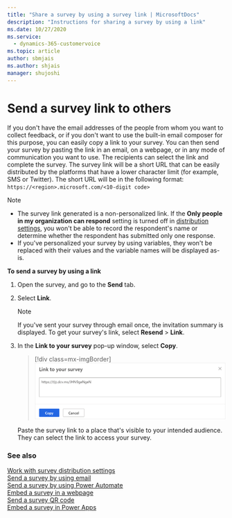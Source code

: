 ```yaml
---
title: "Share a survey by using a survey link | MicrosoftDocs"
description: "Instructions for sharing a survey by using a link"
ms.date: 10/27/2020
ms.service: 
  - dynamics-365-customervoice
ms.topic: article
author: sbmjais
ms.author: shjais
manager: shujoshi
---
```


# Send a survey link to others

If you don't have the email addresses of the people from whom you want to collect feedback, or if you don't want to use the built-in email composer for this purpose, you can easily copy a link to your survey. You can then send your survey by pasting the link in an email, on a webpage, or in any mode of communication you want to use. The recipients can select the link and complete the survey. The survey link will be a short URL that can be easily distributed by the platforms that have a lower character limit (for example, SMS or Twitter). The short URL will be in the following format: `https://<region>.microsoft.com/<10-digit code>`

> [!NOTE]
> - The survey link generated is a non-personalized link. If the **Only people in my organization can respond** setting is turned off in [distribution settings](distribution-settings.md), you won't be able to record the respondent's name or determine whether the respondent has submitted only one response.
> - If you've personalized your survey by using variables, they won't be replaced with their values and the variable names will be displayed as-is.

**To send a survey by using a link**

1. Open the survey, and go to the **Send** tab.

2. Select **Link**.

    > [!NOTE]
    > If you've sent your survey through email once, the invitation summary is displayed. To get your survey's link, select **Resend** > **Link**.

3. In the **Link to your survey** pop-up window, select **Copy**.

    > [!div class=mx-imgBorder]
    > ![Get the survey link for sharing](media/survey-link.png "Get the survey link for sharing")

    Paste the survey link to a place that's visible to your intended audience. They can select the link to access your survey.

### See also

[Work with survey distribution settings](distribution-settings.md)<br>
[Send a survey by using email](send-survey-email.md)<br>
[Send a survey by using Power Automate](send-survey-flow.md)<br>
[Embed a survey in a webpage](embed-web-page.md)<br>
[Send a survey QR code](send-survey-qrcode.md)<br>
[Embed a survey in Power Apps](embed-survey-powerapps.md)
